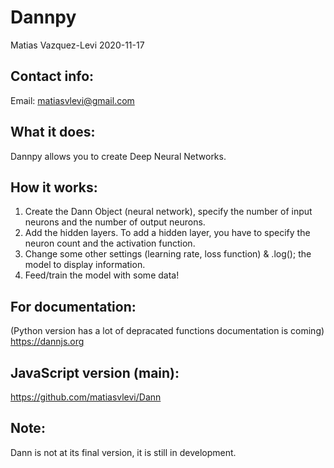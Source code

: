 # Dannpy
Matias Vazquez-Levi 2020-11-17

Contact info:
------------
Email: matiasvlevi@gmail.com

What it does:
------------
Dannpy allows you to create Deep Neural Networks. 

How it works:
------------
1. Create the Dann Object (neural network), specify the number of input neurons and the number of output neurons.
2. Add the hidden layers. To add a hidden layer, you have to specify the neuron count and the activation function.
3. Change some other settings (learning rate, loss function) & .log(); the model to display information.
4. Feed/train the model with some data!


For documentation:
-------------------
(Python version has a lot of depracated functions documentation is coming)
https://dannjs.org

JavaScript version (main):
------------------
https://github.com/matiasvlevi/Dann

Note:
----------
Dann is not at its final version, it is still in development.
